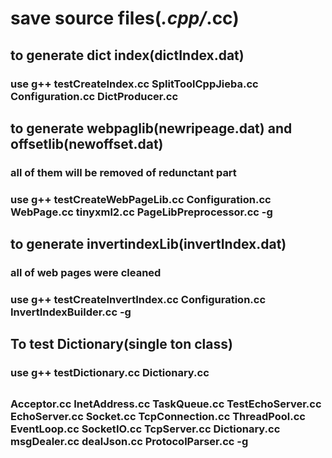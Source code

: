 # save source files(*.cpp/*.cc)

## to generate dict index(dictIndex.dat)
### use g++ testCreateIndex.cc SplitToolCppJieba.cc Configuration.cc DictProducer.cc

## to generate webpaglib(newripeage.dat) and offsetlib(newoffset.dat)
### all of them will be removed of redunctant part
### use g++ testCreateWebPageLib.cc Configuration.cc WebPage.cc tinyxml2.cc PageLibPreprocessor.cc -g


## to generate invertindexLib(invertIndex.dat)
### all of web pages were cleaned
### use g++ testCreateInvertIndex.cc Configuration.cc InvertIndexBuilder.cc -g


## To test Dictionary(single ton class)
### use g++ testDictionary.cc Dictionary.cc

## 
###
### Acceptor.cc InetAddress.cc TaskQueue.cc TestEchoServer.cc EchoServer.cc Socket.cc TcpConnection.cc ThreadPool.cc EventLoop.cc SocketIO.cc TcpServer.cc Dictionary.cc msgDealer.cc dealJson.cc ProtocolParser.cc -g